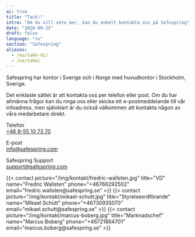 ```yaml
---
ai: true
title: "Tack!"
intro: "Om du vill veta mer, kan du enkelt kontakta oss på Safespring"
date: "2020-09-25"
draft: false
language: "sv"
section: "Safespring"
aliases:
  - /no/takk-di/
  - /no/takk/
---
```

<div class="ingress"><p>Safespring har kontor i Sverige och i Norge med huvudkontor i Stockholm, Sverige.</p></div>

Det enklaste sättet är att kontakta oss per telefon eller post. Om du har allmänna frågor kan du ringa oss eller skicka ett e-postmeddelande till vår infoadress, men självklart är du också välkommen att kontakta någon av våra medarbetare direkt.

<span class="inline-rubrik">Telefon</span><br>
<a href="tel:+46855107370">+46 8-55 10 73 70</a>

<span class="inline-rubrik">E-post</span><br>
<a href="mailto:info@safespring.com">info@safespring.com</a>

<span class="inline-rubrik">Safespring Support</span><br>
<a href="mailto:support@safespring.com">support@safespring.com</a>

<div class="flexcontainer-shortcode">
{{< contact picture="/img/kontakt/fredric-wallsten.jpg" title="VD" name="Fredric Wallsten" phone="+46766292502" email="fredric.wallsten@safespring.se" >}}
{{< contact picture="/img/kontakt/mikael-schutt.jpg" title="Styrelseordförande" name="Mikael Schütt" phone="+46730935070" email="mikael.schutt@safespring.se" >}}
{{< contact picture="/img/kontakt/marcus-boberg.jpg" title="Marknadschef" name="Marcus Boberg" phone="+46721864701‬" email="marcus.boberg@safespring.se" >}}
</div>